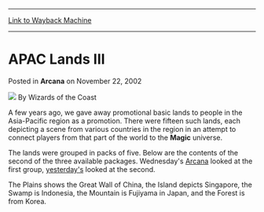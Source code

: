 
---
[Link to Wayback Machine](https://web.archive.org/web/20210928074518/https://magic.wizards.com/en/articles/archive/arcana/apac-lands-iii-2002-11-22)

[_metadata_:author]:- "Wizards of the Coast"
[_metadata_:description]:- "A few years ago, we gave away promotional basic lands to people in the Asia-Pacific region as a promotion. There were fifteen such lands, each depicting a scene from various countries in the region in an attempt to connect players from that part of the world to the Magic universe.The lands were grouped in packs of five. Below are the contents of the second of the three"
[_metadata_:generator]:- "Drupal 7 (http://drupal.org)"
[_metadata_:node]:- "604811"
[_metadata_:publish_date]:- "2002-11-22"
[_metadata_:source]:- "div-main-content"
[_metadata_:title]:- "APAC Lands III"
[_metadata_:wayback_capture_timestamp]:- "2021-09-28 07:45:18"
[_metadata_:wayback_raw_url]:- "https://web.archive.org/web/20210928074518id_/https://magic.wizards.com/en/articles/archive/arcana/apac-lands-iii-2002-11-22"
[_metadata_:wayback_url]:- "https://magic.wizards.com/en/articles/archive/arcana/apac-lands-iii-2002-11-22"
---


APAC Lands III
==============



 Posted in **Arcana**
 on November 22, 2002 






![](https://media.magic.wizards.com/styles/auth_small/public/images/person/wizards_author.jpg)
By Wizards of the Coast











A few years ago, we gave away promotional basic lands to people in the Asia-Pacific region as a promotion. There were fifteen such lands, each depicting a scene from various countries in the region in an attempt to connect players from that part of the world to the **Magic** universe.

The lands were grouped in packs of five. Below are the contents of the second of the three available packages. Wednesday's [Arcana](/en/articles/archive/apac-lands-i-2002-11-20) looked at the first group, [yesterday's](/en/articles/archive/apac-lands-i-2002-11-20) looked at the second.

The Plains shows the Great Wall of China, the Island depicts Singapore, the Swamp is Indonesia, the Mountain is Fujiyama in Japan, and the Forest is from Korea.








